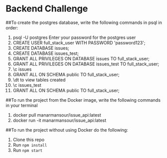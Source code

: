 # Backend Challenge

##To create the postgres database, write the following commands in psql in order:

1. psql -U postgres
   Enter your password for the postgres user
2. CREATE USER full_stack_user WITH PASSWORD 'password123';
3. CREATE DATABASE issues;
4. CREATE DATABASE issues_test;
5. GRANT ALL PRIVILEGES ON DATABASE issues TO full_stack_user;
6. GRANT ALL PRIVILEGES ON DATABASE issues_test TO full_stack_user;
7. \c issues
8. GRANT ALL ON SCHEMA public TO full_stack_user;
9. \dt
   to view tables created
10. \c issues_test
11. GRANT ALL ON SCHEMA public TO full_stack_user;

##To run the project from the Docker image, write the following commands in your terminal

1. docker pull manarmansour/issue_api:latest
2. docker run -it manarmansour/issue_api:latest

##To run the project without using Docker do the following:

1. Clone this repo
2. Run `npm install`
3. Run `npm start`
